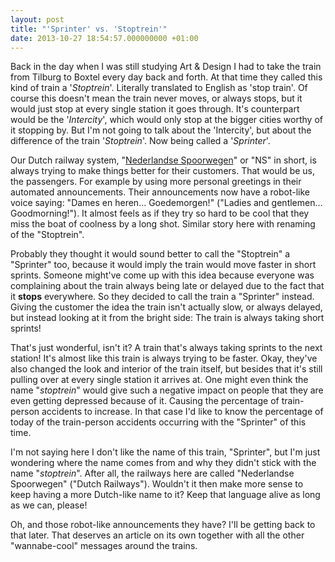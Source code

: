 ```yaml
---
layout: post
title: "'Sprinter' vs. 'Stoptrein'"
date: 2013-10-27 18:54:57.000000000 +01:00
---
```

Back in the day when I was still studying Art & Design I had to take the train from Tilburg to Boxtel every day back and forth. At that time they called this kind of train a '_Stoptrein_'. Literally translated to English as 'stop train'. Of course this doesn't mean the train never moves, or always stops, but it would just stop at every single station it goes through. It's counterpart would be the '_Intercity_', which would only stop at the bigger cities worthy of it stopping by. But I'm not going to talk about the 'Intercity', but about the difference of the train '_Stoptrein_'. Now being called a '_Sprinter_'.

Our Dutch railway system, "[Nederlandse Spoorwegen](http://nl.wikipedia.org/wiki/Nederlandse_Spoorwegen)" or "NS" in short, is always trying to make things better for their customers. That would be us, the passengers. For example by using more personal greetings in their automated announcements. Their announcements now have a robot-like voice saying: "Dames en heren… Goedemorgen!" ("Ladies and gentlemen… Goodmorning!"). It almost feels as if they try so hard to be cool that they miss the boat of coolness by a long shot. Similar story here with renaming of the "Stoptrein".

Probably they thought it would sound better to call the "Stoptrein" a "Sprinter" too, because it would imply the train would move faster in short sprints. Someone might've come up with this idea because everyone was complaining about the train always being late or delayed due to the fact that it __stops__ everywhere. So they decided to call the train a "Sprinter" instead. Giving the customer the idea the train isn't actually slow, or always delayed, but instead looking at it from the bright side: The train is always taking short sprints!

That's just wonderful, isn't it? A train that's always taking sprints to the next station! It's almost like this train is always trying to be faster. Okay, they've also changed the look and interior of the train itself, but besides that it's still pulling over at every single station it arrives at. One might even think the name "_stoptrein_" would give such a negative impact on people that they are even getting depressed because of it. Causing the percentage of train-person accidents to increase. In that case I'd like to know the percentage of today of the train-person accidents occurring with the "Sprinter" of this time.

I'm not saying here I don't like the name of this train, "Sprinter", but I'm just wondering where the name comes from and why they didn't stick with the name "_stoptrein_". After all, the railways here are called "Nederlandse Spoorwegen" ("Dutch Railways"). Wouldn't it then make more sense to keep having a more Dutch-like name to it? Keep that language alive as long as we can, please!

Oh, and those robot-like announcements they have? I'll be getting back to that later. That deserves an article on its own together with all the other "wannabe-cool" messages around the trains.
